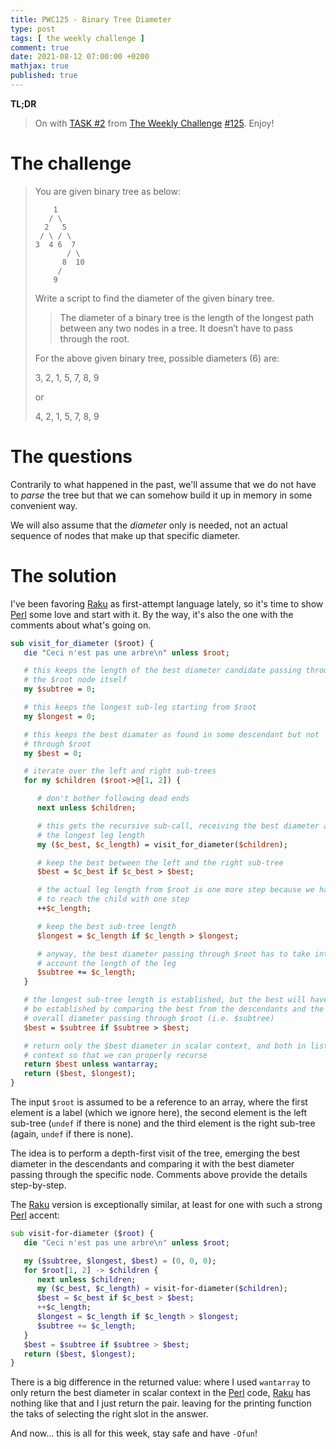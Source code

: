 ```yaml
---
title: PWC125 - Binary Tree Diameter
type: post
tags: [ the weekly challenge ]
comment: true
date: 2021-08-12 07:00:00 +0200
mathjax: true
published: true
---
```


**TL;DR**

> On with [TASK #2][] from [The Weekly Challenge][] [#125][].
> Enjoy!

# The challenge


> You are given binary tree as below:
>
>         1
>        / \
>       2   5
>      / \ / \
>     3  4 6  7
>            / \
>           8  10
>          /
>         9
>
> Write a script to find the diameter of the given binary tree.
>
>> The diameter of a binary tree is the length of the longest path
>> between any two nodes in a tree. It doesn’t have to pass through the
>> root.
>
> For the above given binary tree, possible diameters (6) are:
>
>    3, 2, 1, 5, 7, 8, 9
>    
>    or
>    
>    4, 2, 1, 5, 7, 8, 9


# The questions

Contrarily to what happened in the past, we'll assume that we do not
have to *parse* the tree but that we can somehow build it up in memory
in some convenient way.

We will also assume that the *diameter* only is needed, not an actual
sequence of nodes that make up that specific diameter.

# The solution

I've been favoring [Raku][] as first-attempt language lately, so it's
time to show [Perl][] some love and start with it. By the way, it's also
the one with the comments about what's going on.

```perl
sub visit_for_diameter ($root) {
   die "Ceci n'est pas une arbre\n" unless $root;

   # this keeps the length of the best diameter candidate passing through
   # the $root node itself
   my $subtree = 0;

   # this keeps the longest sub-leg starting from $root
   my $longest = 0;

   # this keeps the best diamater as found in some descendant but not
   # through $root
   my $best = 0;

   # iterate over the left and right sub-trees
   for my $children ($root->@[1, 2]) {

      # don't bother following dead ends
      next unless $children;

      # this gets the recursive sub-call, receiving the best diameter and
      # the longest leg length
      my ($c_best, $c_length) = visit_for_diameter($children);

      # keep the best between the left and the right sub-tree
      $best = $c_best if $c_best > $best;

      # the actual leg length from $root is one more step because we have
      # to reach the child with one step
      ++$c_length;

      # keep the best sub-tree length
      $longest = $c_length if $c_length > $longest;

      # anyway, the best diameter passing through $root has to take into
      # account the length of the leg
      $subtree += $c_length;
   }

   # the longest sub-tree length is established, but the best will have to
   # be established by comparing the best from the descendants and the
   # overall diameter passing through $root (i.e. $subtree)
   $best = $subtree if $subtree > $best;

   # return only the $best diameter in scalar context, and both in list
   # context so that we can properly recurse
   return $best unless wantarray;
   return ($best, $longest);
}
```

The input `$root` is assumed to be a reference to an array, where the
first element is a label (which we ignore here), the second element is
the left sub-tree (`undef` if there is none) and the third element is
the right sub-tree (again, `undef` if there is none).

The idea is to perform a depth-first visit of the tree, emerging the
best diameter in the descendants and comparing it with the best diameter
passing through the specific node. Comments above provide the details
step-by-step.

The [Raku][] version is exceptionally similar, at least for one with
such a strong [Perl][] accent:

```raku
sub visit-for-diameter ($root) {
   die "Ceci n'est pas une arbre\n" unless $root;

   my ($subtree, $longest, $best) = (0, 0, 0);
   for $root[1, 2] -> $children {
      next unless $children;
      my ($c_best, $c_length) = visit-for-diameter($children);
      $best = $c_best if $c_best > $best;
      ++$c_length;
      $longest = $c_length if $c_length > $longest;
      $subtree += $c_length;
   }
   $best = $subtree if $subtree > $best;
   return ($best, $longest);
}
```

There is a big difference in the returned value: where I used
`wantarray` to only return the best diameter in scalar context in the
[Perl][] code, [Raku][] has nothing like that and I just return the
pair. leaving for the printing function the taks of selecting the right
slot in the answer.

And now... this is all for this week, stay safe and have `-Ofun`!

[The Weekly Challenge]: https://theweeklychallenge.org/
[#125]: https://theweeklychallenge.org/blog/perl-weekly-challenge-125/
[TASK #2]: https://theweeklychallenge.org/blog/perl-weekly-challenge-125/#TASK2
[Perl]: https://www.perl.org/
[Raku]: https://raku.org/
